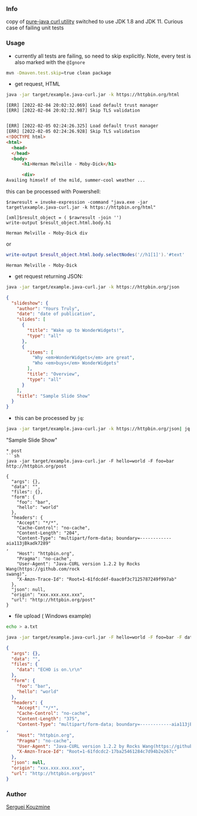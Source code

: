 ### Info

copy of [pure-java curl utility](https://github.com/rockswang/java-curl) switched to use JDK 1.8 and JDK 11.
Curious case of failing unit tests

### Usage 

* currently all tests are failing, so need to skip explicitly. Note, every test is also marked with the `@Ignore`

```sh
mvn -Dmaven.test.skip=true clean package
```
 * get request, HTML
```sh
java -jar target/example.java-curl.jar -k https://httpbin.org/html
```
```text
[ERR] [2022-02-04 20:02:32.069] Load default trust manager
[ERR] [2022-02-04 20:02:32.987] Skip TLS validation
```
```html

[ERR] [2022-02-05 02:24:26.325] Load default trust manager
[ERR] [2022-02-05 02:24:26.928] Skip TLS validation
<!DOCTYPE html>
<html>
  <head>
  </head>
  <body>
      <h1>Herman Melville - Moby-Dick</h1>

      <div>
Availing himself of the mild, summer-cool weather ...
```
this can be processed with Powershell:
```powerhell
$rawresult = invoke-expression -command "java.exe -jar target\example.java-curl.jar -k https://httpbin.org/html"

[xml]$result_object = ( $rawresult -join '')
write-output $result_object.html.body.h1
```
```text
Herman Melville - Moby-Dick div
```
or
```powershell
write-output $result_object.html.body.selectNodes('//h1[1]').'#text'
```
```text
Herman Melville - Moby-Dick
```
* get request returning JSON:
```sh
java -jar target/example.java-curl.jar -k https://httpbin.org/json
```


```json
{
  "slideshow": {
    "author": "Yours Truly",
    "date": "date of publication",
    "slides": [
      {
        "title": "Wake up to WonderWidgets!",
        "type": "all"
      },
      {
        "items": [
          "Why <em>WonderWidgets</em> are great",
          "Who <em>buys</em> WonderWidgets"
        ],
        "title": "Overview",
        "type": "all"
      }
    ],
    "title": "Sample Slide Show"
  }
}
```
* this can be processed by `jq`:
```sh
java -jar target/example.java-curl.jar -k https://httpbin.org/json| jq '.slideshow.title'
```
"Sample Slide Show"
```
* post
```sh
java -jar target/example.java-curl.jar -F hello=world -F foo=bar http://httpbin.org/post
```
```text
{
  "args": {},
  "data": "",
  "files": {},
  "form": {
    "foo": "bar",
    "hello": "world"
  },
  "headers": {
    "Accept": "*/*",
    "Cache-Control": "no-cache",
    "Content-Length": "204",
    "Content-Type": "multipart/form-data; boundary=------------aia113jBkadk7289"
,
    "Host": "httpbin.org",
    "Pragma": "no-cache",
    "User-Agent": "Java-CURL version 1.2.2 by Rocks Wang(https://github.com/rock
swang)",
    "X-Amzn-Trace-Id": "Root=1-61fdcd4f-0aac0f3c7125787249f997ab"
  },
  "json": null,
  "origin": "xxx.xxx.xxx.xxx",
  "url": "http://httpbin.org/post"
}

```

* file upload ( Windows example)
```sh
echo > a.txt
```
```sh
java -jar target/example.java-curl.jar -F hello=world -F foo=bar -F data=@a.txt -k https://httpbin.org/post
```
```json
{
  "args": {},
  "data": "",
  "files": {
    "data": "ECHO is on.\r\n"
  },
  "form": {
    "foo": "bar",
    "hello": "world"
  },
  "headers": {
    "Accept": "*/*",
    "Cache-Control": "no-cache",
    "Content-Length": "375",
    "Content-Type": "multipart/form-data; boundary=------------aia113jBkadk7289"
,
    "Host": "httpbin.org",
    "Pragma": "no-cache",
    "User-Agent": "Java-CURL version 1.2.2 by Rocks Wang(https://github.com/rockswang)",
    "X-Amzn-Trace-Id": "Root=1-61fdcdc2-17ba25461284c7d94b2e267c"
  },
  "json": null,
  "origin": "xxx.xxx.xxx.xxx",
  "url": "http://httpbin.org/post"
}
```


### Author
[Serguei Kouzmine](kouzmine_serguei@yahoo.com)
